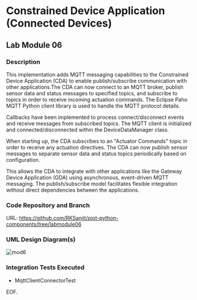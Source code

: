 # Constrained Device Application (Connected Devices)

## Lab Module 06


### Description

This implementation adds MQTT messaging capabilities to the Constrained Device Application (CDA) to enable publish/subscribe communication with other applications.The CDA can now connect to an MQTT broker, publish sensor data and status messages to specified topics, and subscribe to topics in order to receive incoming actuation commands. The Eclipse Paho MQTT Python client library is used to handle the MQTT protocol details.

Callbacks have been implemented to process connect/disconnect events and receive messages from subscribed topics. The MQTT client is initialized and connected/disconnected within the DeviceDataManager class.

When starting up, the CDA subscribes to an "Actuator Commands" topic in order to receive any actuation directives. The CDA can now publish sensor messages to separate sensor data and status topics periodically based on configuration.

This allows the CDA to integrate with other applications like the Gateway Device Application (GDA) using asynchronous, event-driven MQTT messaging. The publish/subscribe model facilitates flexible integration without direct dependencies between the applications.

### Code Repository and Branch

URL: https://github.com/RKSanjit/piot-python-components/tree/labmodule06

### UML Design Diagram(s)

![mod6 ](https://github.com/RKSanjit/book-exercise-docs/assets/144634185/845058d5-9629-4496-849e-51d1fa84a874)



### Integration Tests Executed

- MqttClientConnectorTest





EOF.
